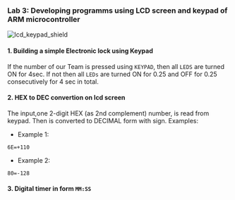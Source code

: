 ### Lab 3: Developing programms using LCD screen and keypad of ARM microcontroller 

![lcd_keypad_shield](https://user-images.githubusercontent.com/50829499/112066801-b046e900-8b6f-11eb-8032-9270ef1e72fb.jpg)

#### 1. Building a simple Εlectronic lock using Keypad

If the number of our Team is pressed using `KEYPAD`, then all `LEDS` are turned ON for 4sec. If not then all `LEDs` are turned ON for 0.25 and OFF for 0.25 consecutively for 4 sec 
in total.

#### 2. HEX to DEC convertion on lcd screen 

The input,one 2-digit HEX (as 2nd complement) number, is read from keypad. Then is converted to DECIMAL form with sign. Examples:

* Example 1:
```
6E=+110
```
* Example 2: 
```
80=-128
```
#### 3. Digital timer in form `MM:SS `
